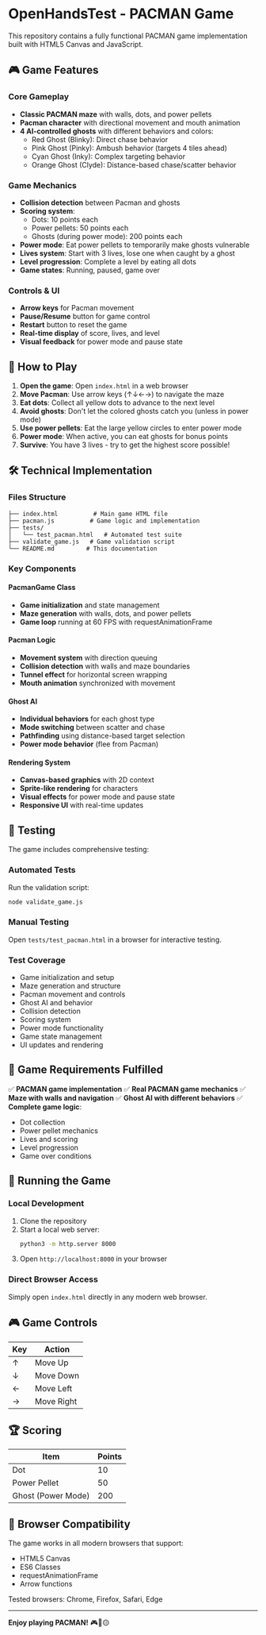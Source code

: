 # OpenHandsTest - PACMAN Game

This repository contains a fully functional PACMAN game implementation built with HTML5 Canvas and JavaScript.

## 🎮 Game Features

### Core Gameplay
- **Classic PACMAN maze** with walls, dots, and power pellets
- **Pacman character** with directional movement and mouth animation
- **4 AI-controlled ghosts** with different behaviors and colors:
  - Red Ghost (Blinky): Direct chase behavior
  - Pink Ghost (Pinky): Ambush behavior (targets 4 tiles ahead)
  - Cyan Ghost (Inky): Complex targeting behavior
  - Orange Ghost (Clyde): Distance-based chase/scatter behavior

### Game Mechanics
- **Collision detection** between Pacman and ghosts
- **Scoring system**:
  - Dots: 10 points each
  - Power pellets: 50 points each
  - Ghosts (during power mode): 200 points each
- **Power mode**: Eat power pellets to temporarily make ghosts vulnerable
- **Lives system**: Start with 3 lives, lose one when caught by a ghost
- **Level progression**: Complete a level by eating all dots
- **Game states**: Running, paused, game over

### Controls & UI
- **Arrow keys** for Pacman movement
- **Pause/Resume** button for game control
- **Restart** button to reset the game
- **Real-time display** of score, lives, and level
- **Visual feedback** for power mode and pause state

## 🚀 How to Play

1. **Open the game**: Open `index.html` in a web browser
2. **Move Pacman**: Use arrow keys (↑↓←→) to navigate the maze
3. **Eat dots**: Collect all yellow dots to advance to the next level
4. **Avoid ghosts**: Don't let the colored ghosts catch you (unless in power mode)
5. **Use power pellets**: Eat the large yellow circles to enter power mode
6. **Power mode**: When active, you can eat ghosts for bonus points
7. **Survive**: You have 3 lives - try to get the highest score possible!

## 🛠️ Technical Implementation

### Files Structure
```
├── index.html          # Main game HTML file
├── pacman.js          # Game logic and implementation
├── tests/
│   └── test_pacman.html   # Automated test suite
├── validate_game.js   # Game validation script
└── README.md         # This documentation
```

### Key Components

#### PacmanGame Class
- **Game initialization** and state management
- **Maze generation** with walls, dots, and power pellets
- **Game loop** running at 60 FPS with requestAnimationFrame

#### Pacman Logic
- **Movement system** with direction queuing
- **Collision detection** with walls and maze boundaries
- **Tunnel effect** for horizontal screen wrapping
- **Mouth animation** synchronized with movement

#### Ghost AI
- **Individual behaviors** for each ghost type
- **Mode switching** between scatter and chase
- **Pathfinding** using distance-based target selection
- **Power mode behavior** (flee from Pacman)

#### Rendering System
- **Canvas-based graphics** with 2D context
- **Sprite-like rendering** for characters
- **Visual effects** for power mode and pause state
- **Responsive UI** with real-time updates

## 🧪 Testing

The game includes comprehensive testing:

### Automated Tests
Run the validation script:
```bash
node validate_game.js
```

### Manual Testing
Open `tests/test_pacman.html` in a browser for interactive testing.

### Test Coverage
- Game initialization and setup
- Maze generation and structure
- Pacman movement and controls
- Ghost AI and behavior
- Collision detection
- Scoring system
- Power mode functionality
- Game state management
- UI updates and rendering

## 🎯 Game Requirements Fulfilled

✅ **PACMAN game implementation**
✅ **Real PACMAN game mechanics**
✅ **Maze with walls and navigation**
✅ **Ghost AI with different behaviors**
✅ **Complete game logic**:
- Dot collection
- Power pellet mechanics
- Lives and scoring
- Level progression
- Game over conditions

## 🚀 Running the Game

### Local Development
1. Clone the repository
2. Start a local web server:
   ```bash
   python3 -m http.server 8000
   ```
3. Open `http://localhost:8000` in your browser

### Direct Browser Access
Simply open `index.html` directly in any modern web browser.

## 🎮 Game Controls

| Key | Action |
|-----|--------|
| ↑ | Move Up |
| ↓ | Move Down |
| ← | Move Left |
| → | Move Right |

## 🏆 Scoring

| Item | Points |
|------|--------|
| Dot | 10 |
| Power Pellet | 50 |
| Ghost (Power Mode) | 200 |

## 🔧 Browser Compatibility

The game works in all modern browsers that support:
- HTML5 Canvas
- ES6 Classes
- requestAnimationFrame
- Arrow functions

Tested browsers: Chrome, Firefox, Safari, Edge

---

**Enjoy playing PACMAN!** 🎮👻🟡
